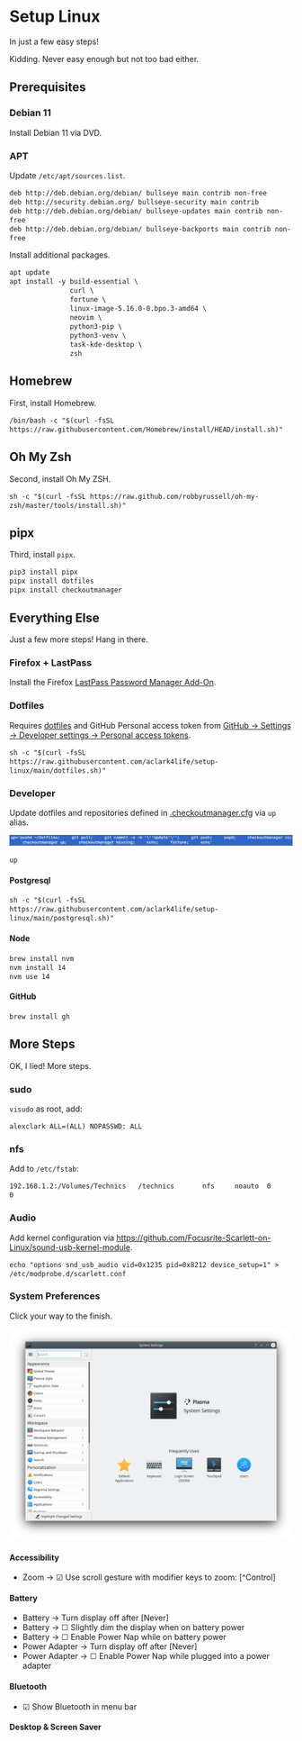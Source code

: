 # Setup Linux

In just a few easy steps!

Kidding. Never easy enough but not too bad either.

## Prerequisites

### Debian 11

Install Debian 11 via DVD.

### APT

Update `/etc/apt/sources.list`.

```
deb http://deb.debian.org/debian/ bullseye main contrib non-free
deb http://security.debian.org/ bullseye-security main contrib
deb http://deb.debian.org/debian/ bullseye-updates main contrib non-free
deb http://deb.debian.org/debian/ bullseye-backports main contrib non-free
```

Install additional packages.

```
apt update
apt install -y build-essential \
               curl \
               fortune \
               linux-image-5.16.0-0.bpo.3-amd64 \
               neovim \
               python3-pip \
               python3-venv \
               task-kde-desktop \
               zsh
```

## Homebrew

First, install Homebrew.

```console
/bin/bash -c "$(curl -fsSL https://raw.githubusercontent.com/Homebrew/install/HEAD/install.sh)"
```

## Oh My Zsh

Second, install Oh My ZSH.

```console
sh -c "$(curl -fsSL https://raw.github.com/robbyrussell/oh-my-zsh/master/tools/install.sh)"
```

## pipx

Third, install `pipx`.

```console
pip3 install pipx
pipx install dotfiles
pipx install checkoutmanager
```

## Everything Else

Just a few more steps! Hang in there.

### Firefox + LastPass

Install the Firefox [LastPass Password Manager Add-On](https://addons.mozilla.org/en-US/firefox/addon/lastpass-password-manager). 

### Dotfiles

Requires [dotfiles](https://pypi.org/project/dotfiles) and GitHub Personal access token from [GitHub → Settings → Developer settings → Personal access tokens](https://github.com/settings/tokens).

```console
sh -c "$(curl -fsSL https://raw.githubusercontent.com/aclark4life/setup-linux/main/dotfiles.sh)"
```

### Developer

Update dotfiles and repositories defined in [.checkoutmanager.cfg](https://github.com/reinout/checkoutmanager/blob/master/checkoutmanager/sample.cfg) via ``up`` alias.

![screenshot](screenshot.png)

```console
up
```

#### Postgresql

```
sh -c "$(curl -fsSL https://raw.githubusercontent.com/aclark4life/setup-linux/main/postgresql.sh)"
```

#### Node

```
brew install nvm
nvm install 14
nvm use 14
```

#### GitHub

```
brew install gh
```

## More Steps

OK, I lied! More steps.

### sudo

`visudo` as root, add:

```
alexclark ALL=(ALL) NOPASSWD: ALL
```

### nfs

Add to `/etc/fstab`:

```
192.168.1.2:/Volumes/Technics   /technics       nfs     noauto  0       0
```

### Audio

Add kernel configuration via https://github.com/Focusrite-Scarlett-on-Linux/sound-usb-kernel-module.

```
echo "options snd_usb_audio vid=0x1235 pid=0x8212 device_setup=1" > /etc/modprobe.d/scarlett.conf
```

### System Preferences
                                     
Click your way to the finish.

![systemsettings](systemsettings.png)

#### Accessibility

- Zoom → ☑︎ Use scroll gesture with modifier keys to zoom: [^Control]

#### Battery

- Battery → Turn display off after [Never]
- Battery → ☐ Slightly dim the display when on battery power
- Battery → ☐ Enable Power Nap while on battery power
- Power Adapter → Turn display off after [Never]
- Power Adapter → ☐ Enable Power Nap while plugged into a power adapter

#### Bluetooth

- ☑︎ Show Bluetooth in menu bar

#### Desktop & Screen Saver
